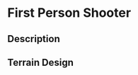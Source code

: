 **First Person Shooter**
===================

Description 
----------


Terrain Design
----------
![]()




